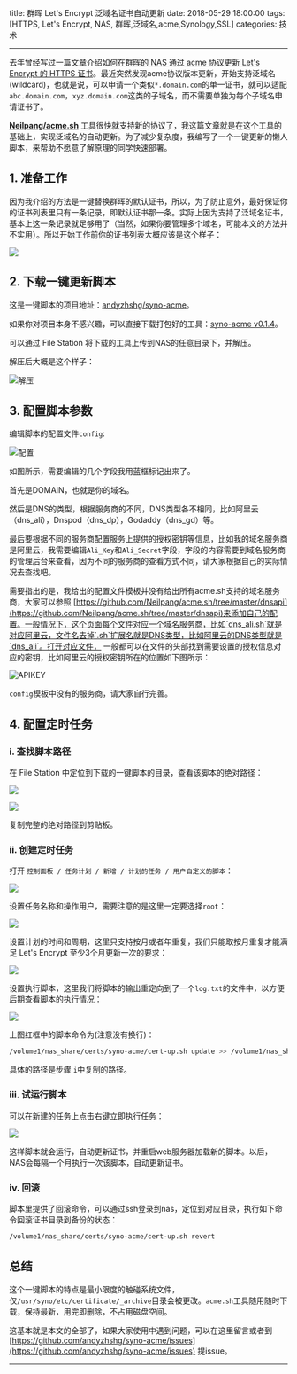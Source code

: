 title: 群晖 Let's Encrypt 泛域名证书自动更新
date: 2018-05-29 18:00:00
tags: [HTTPS, Let's Encrypt, NAS, 群晖,泛域名,acme,Synology,SSL]
categories: 技术

---

去年曾经写过一篇文章介绍如[何在群晖的 NAS 通过 acme 协议更新 Let's Encrypt 的 HTTPS 证书](http://www.up4dev.com/2017/09/11/synology-ssl-cert-update/)。最近突然发现acme协议版本更新，开始支持泛域名(wildcard)，也就是说，可以申请一个类似`*.domain.com`的单一证书，就可以适配`abc.domain.com`，`xyz.domain.com`这类的子域名，而不需要单独为每个子域名申请证书了。

[**Neilpang/acme.sh**](https://github.com/Neilpang/acme.sh) 工具很快就支持新的协议了，我这篇文章就是在这个工具的基础上，实现泛域名的自动更新。为了减少复杂度，我编写了一个一键更新的懒人脚本，来帮助不愿意了解原理的同学快速部署。

<!-- more -->

## 1. 准备工作

因为我介绍的方法是一键替换群晖的默认证书，所以，为了防止意外，最好保证你的证书列表里只有一条记录，即默认证书那一条。实际上因为支持了泛域名证书，基本上这一条记录就足够用了（当然，如果你要管理多个域名，可能本文的方法并不实用）。所以开始工作前你的证书列表大概应该是这个样子：

![](https://up4dev.oss-cn-qingdao.aliyuncs.com/nas-cert-up/cert-list.png)

## 2.  下载一键更新脚本

这是一键脚本的项目地址：[andyzhshg/syno-acme](https://github.com/andyzhshg/syno-acme)。

如果你对项目本身不感兴趣，可以直接下载打包好的工具：[syno-acme v0.1.4](https://github.com/andyzhshg/syno-acme/archive/v0.1.4.zip)。

可以通过 File Station 将下载的工具上传到NAS的任意目录下，并解压。

解压后大概是这个样子：

![解压](https://up4dev.oss-cn-qingdao.aliyuncs.com/nas-cert-up/unzip.png)



## 3. 配置脚本参数

编辑脚本的配置文件`config`:

![配置](https://up4dev.oss-cn-qingdao.aliyuncs.com/nas-cert-up/config.png)

如图所示，需要编辑的几个字段我用蓝框标记出来了。

首先是DOMAIN，也就是你的域名。

然后是DNS的类型，根据服务商的不同，DNS类型各不相同，比如阿里云（dns_ali），Dnspod（dns_dp），Godaddy（dns_gd）等。

最后要根据不同的服务商配置服务上提供的授权密钥等信息，比如我的域名服务商是阿里云，我需要编辑`Ali_Key`和`Ali_Secret`字段，字段的内容需要到域名服务商的管理后台来查看，因为不同的服务商的查看方式不同，请大家根据自己的实际情况去查找吧。

需要指出的是，我给出的配置文件模板并没有给出所有acme.sh支持的域名服务商，大家可以参照 [https://github.com/Neilpang/acme.sh/tree/master/dnsapi](https://github.com/Neilpang/acme.sh/tree/master/dnsapi)来添加自己的配置。一般情况下，这个页面每个文件对应一个域名服务商，比如`dns_ali.sh`就是对应阿里云，文件名去掉`.sh`扩展名就是DNS类型，比如阿里云的DNS类型就是`dns_ali`。打开对应文件， 一般都可以在文件的头部找到需要设置的授权信息对应的密钥，比如阿里云的授权密钥所在的位置如下图所示：

![APIKEY](https://up4dev.oss-cn-qingdao.aliyuncs.com/nas-cert-up/apikey.png)

`config`模板中没有的服务商，请大家自行完善。

[^2018.05.31]: 针对评论区同学提出的 Linode 的 API 生效时间的问题，增加了一个配置参数`DNS_SLEEP`，出现类似问题的话可以通过修改增大这个参数来解决。

## 4. 配置定时任务

### i. 查找脚本路径

在 File Station 中定位到下载的一键脚本的目录，查看该脚本的绝对路径：

![](https://up4dev.oss-cn-qingdao.aliyuncs.com/nas-cert-up/file-info.png)

![](https://up4dev.oss-cn-qingdao.aliyuncs.com/nas-cert-up/file-path.png)

复制完整的绝对路径到剪贴板。

### ii. 创建定时任务

打开 `控制面板 / 任务计划 / 新增 / 计划的任务 / 用户自定义的脚本`：

![](https://up4dev.oss-cn-qingdao.aliyuncs.com/nas-cert-up/task.png)

设置任务名称和操作用户，需要注意的是这里一定要选择`root`：

![](https://up4dev.oss-cn-qingdao.aliyuncs.com/nas-cert-up/task-name.png)

设置计划的时间和周期，这里只支持按月或者年重复，我们只能取按月重复才能满足 Let's Encrypt 至少3个月更新一次的要求：

![](https://up4dev.oss-cn-qingdao.aliyuncs.com/nas-cert-up/task-inv.png)

设置执行脚本，这里我们将脚本的输出重定向到了一个`log.txt`的文件中，以方便后期查看脚本的执行情况：

![](https://up4dev.oss-cn-qingdao.aliyuncs.com/nas-cert-up/task-cmd.png)

上图红框中的脚本命令为(注意没有换行)：

```bash
/volume1/nas_share/certs/syno-acme/cert-up.sh update >> /volume1/nas_share/certs/syno-acme/log.txt 2>&1
```

具体的路径是步骤 `i`中复制的路径。

### iii. 试运行脚本

可以在新建的任务上点击右键立即执行任务：

![](https://up4dev.oss-cn-qingdao.aliyuncs.com/nas-cert-up/task-run.png)

这样脚本就会运行，自动更新证书，并重启web服务器加载新的脚本。以后，NAS会每隔一个月执行一次该脚本，自动更新证书。



### iv. 回滚

脚本里提供了回滚命令，可以通过ssh登录到nas，定位到对应目录，执行如下命令回滚证书目录到备份的状态：

```bash
/volume1/nas_share/certs/syno-acme/cert-up.sh revert
```

## 总结

这个一键脚本的特点是最小限度的触碰系统文件，仅`/usr/syno/etc/certificate/_archive`目录会被更改。`acme.sh`工具随用随时下载，保持最新，用完即删除，不占用磁盘空间。

这基本就是本文的全部了，如果大家使用中遇到问题，可以在这里留言或者到 [https://github.com/andyzhshg/syno-acme/issues](https://github.com/andyzhshg/syno-acme/issues) 提issue。

------


[^参考1]: [Synology NAS Guide](https://github.com/Neilpang/acme.sh/wiki/Synology-NAS-Guide)
[^参考2]: [群晖 Let's Encrypt 证书的自动更新](http://www.up4dev.com/2017/09/11/synology-ssl-cert-update/)

